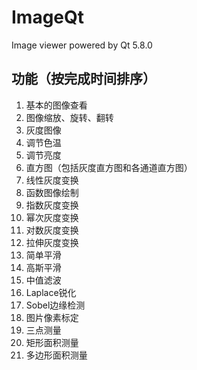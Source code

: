 # ImageQt

Image viewer powered by Qt 5.8.0



## 功能（按完成时间排序）

1. 基本的图像查看
2. 图像缩放、旋转、翻转
3. 灰度图像
4. 调节色温
5. 调节亮度
6. 直方图（包括灰度直方图和各通道直方图）
7. 线性灰度变换
8. 函数图像绘制
9. 指数灰度变换
10. 幂次灰度变换
11. 对数灰度变换
12. 拉伸灰度变换
13. 简单平滑
14. 高斯平滑
15. 中值滤波
16. Laplace锐化
17. Sobel边缘检测
18. 图片像素标定
19. 三点测量
20. 矩形面积测量
21. 多边形面积测量


